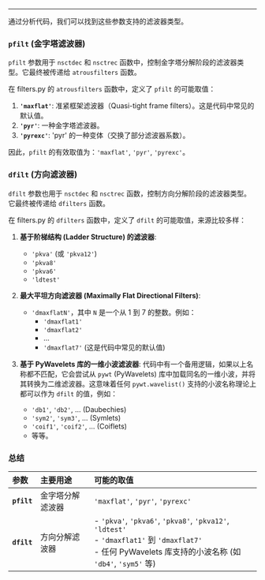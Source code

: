 
---

通过分析代码，我们可以找到这些参数支持的滤波器类型。

### `pfilt` (金字塔滤波器)

`pfilt` 参数用于 `nsctdec` 和 `nsctrec` 函数中，控制金字塔分解阶段的滤波器类型。它最终被传递给 `atrousfilters` 函数。

在 filters.py 的 `atrousfilters` 函数中，定义了 `pfilt` 的可能取值：

1.  **`'maxflat'`**: 准紧框架滤波器（Quasi-tight frame filters）。这是代码中常见的默认值。
2.  **`'pyr'`**: 一种金字塔滤波器。
3.  **`'pyrexc'`**: 'pyr' 的一种变体（交换了部分滤波器系数）。

因此，`pfilt` 的有效取值为：`'maxflat'`, `'pyr'`, `'pyrexc'`。

### `dfilt` (方向滤波器)

`dfilt` 参数也用于 `nsctdec` 和 `nsctrec` 函数，控制方向分解阶段的滤波器类型。它最终被传递给 `dfilters` 函数。

在 filters.py 的 `dfilters` 函数中，定义了 `dfilt` 的可能取值，来源比较多样：

1.  **基于阶梯结构 (Ladder Structure) 的滤波器**:
    *   `'pkva'` (或 `'pkva12'`)
    *   `'pkva8'`
    *   `'pkva6'`
    *   `'ldtest'`

2.  **最大平坦方向滤波器 (Maximally Flat Directional Filters)**:
    *   `'dmaxflatN'`，其中 `N` 是一个从 1 到 7 的整数。例如：
        *   `'dmaxflat1'`
        *   `'dmaxflat2'`
        *   ...
        *   `'dmaxflat7'` (这是代码中常见的默认值)

3.  **基于 PyWavelets 库的一维小波滤波器**:
    代码中有一个备用逻辑，如果以上名称都不匹配，它会尝试从 `pywt` (PyWavelets) 库中加载同名的一维小波，并将其转换为二维滤波器。这意味着任何 `pywt.wavelist()` 支持的小波名称理论上都可以作为 `dfilt` 的值，例如：
    *   `'db1'`, `'db2'`, ... (Daubechies)
    *   `'sym2'`, `'sym3'`, ... (Symlets)
    *   `'coif1'`, `'coif2'`, ... (Coiflets)
    *   等等。

### 总结

| 参数 | 主要用途 | 可能的取值 |
| :--- | :--- | :--- |
| **`pfilt`** | 金字塔分解滤波器 | `'maxflat'`, `'pyr'`, `'pyrexc'` |
| **`dfilt`** | 方向分解滤波器 | - `'pkva'`, `'pkva6'`, `'pkva8'`, `'pkva12'`, `'ldtest'`<br>- `'dmaxflat1'` 到 `'dmaxflat7'`<br>- 任何 PyWavelets 库支持的小波名称 (如 `'db4'`, `'sym5'` 等) |
</assistant>